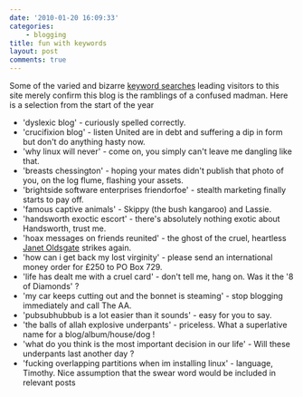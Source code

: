 ```yaml
---
date: '2010-01-20 16:09:33'
categories:
    - blogging
title: fun with keywords
layout: post
comments: true
---
```

Some of the varied and bizarre [keyword
searches](http://www.nbrightside.com/blog/2008/11/18/more-fun-with-keyword-searches)
leading visitors to this site merely confirm this blog is the
ramblings of a confused madman. Here is a selection from the start of
the year

-   'dyslexic blog' - curiously spelled correctly.
-   'crucifixion blog' - listen United are in debt and suffering a dip
    in form but don't do anything hasty now.
-   'why linux will never' - come on, you simply can't leave me dangling
    like that.
-   'breasts chessington' - hoping your mates didn't publish that photo
    of you, on the log flume, flashing your assets.
-   'brightside software enterprises friendorfoe' - stealth marketing
    finally starts to pay off.
-   'famous captive animals' - Skippy (the bush kangaroo) and Lassie.
-   'handsworth exoctic escort' - there's absolutely nothing exotic
    about Handsworth, trust me.
-   'hoax messages on friends reunited' - the ghost of the cruel,
    heartless [Janet
    Oldsgate](http://www.nbrightside.com/blog/2005/12/09/probably-the-best-phish-in-the-world)
    strikes again.
-   'how can i get back my lost virginity' - please send an
    international money order for &pound;250 to PO Box 729.
-   'life has dealt me with a cruel card' - don't tell me, hang on. Was
    it the '8 of Diamonds' ?
-   'my car keeps cutting out and the bonnet is steaming' - stop
    blogging immediately and call The AA.
-   'pubsubhubbub is a lot easier than it sounds' - easy for you to say.
-   'the balls of allah explosive underpants' - priceless. What a
    superlative name for a blog/album/house/dog !
-   'what do you think is the most important decision in our life' -
    Will these underpants last another day ?
-   'fucking overlapping partitions when im installing linux' -
    language, Timothy. Nice assumption that the swear word would be
    included in relevant posts

